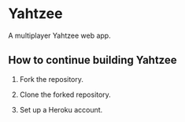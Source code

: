 # Yahtzee

A multiplayer Yahtzee web app.

## How to continue building Yahtzee

1. Fork the repository.

2. Clone the forked repository.

3. Set up a Heroku account.
